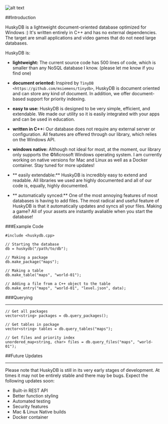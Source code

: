 ![alt text](https://github.com/petergramenides/huskydb/blob/master/huskydb-logo.png "HuskyDB")

##Introduction

HuskyDB is a lightweight document-oriented database optimized for Windows :)
It's written entirely in C++ and has no external dependencies. The target are
small applications and video games that do not need large databases.

HuskyDB is:

- **lightweight:** The current source code has 500 lines of code, which is smaller than
any NoSQL database I know. (please let me know if you find one) 

- **document oriented:** Inspired by `TinyDB <https://github.com/msiemens/tinydb>`, HuskyDB is document oriented and can store
any kind of document. In addition, we offer document-based support for priority indexing.

- **easy to use:** HuskyDB is designed to be very simple, efficient, and extendable. We
made our utility so it is easily integrated with your apps and can be used in education.

- **written in C++:** Our database does not require any external server or configuration.
All features are offered through our library, which relies on the Windows API.

- **windows native:** Although not ideal for most, at the moment, our library only supports
the ©Microsoft Windows operating system. I am currently working on native versions for
Mac and Linux as well as a Docker container. Stay tuned for more updates!

- ** easily extendable:** HuskyDB is incredibly easy to extend and readable. All libraries
we used are highly documented and all of our code is, equally, highly documented.

- ** automatically synced:** One of the most annoying features of most databases is having
to add files. The most radical and useful feature of HuskyDB is that it automatically
updates and syncs all your files. Making a game? All of your assets are instantly avaliable
when you start the database!

###Example Code

```
#include <huskydb.cpp>

// Starting the database
db = huskydb("/path/to/db");

// Making a package
db.make_package("maps");

// Making a table
db.make_table("maps", "world-01");

// Adding a file from a C++ object to the table
db.make_entry("maps", "world-01", "level.json", data);
```

###Querying
************

```
// Get all packages
vector<string> packages = db.query_packages();

// Get tables in package
vector<string> tables = db.query_tables("maps");

// Get files and priority index
unordered_map<string, char> files = db.query_files("maps", "world-01");
```

##Future Updates
****************

Please note that HuskyDB is still in its very early stages of development.
At times it may not be entirely stable and there may be bugs. Expect the
following updates soon:

* Built-in REST API
* Better function styling
* Automated testing
* Security features
* Mac & Linux Native builds
* Docker container
